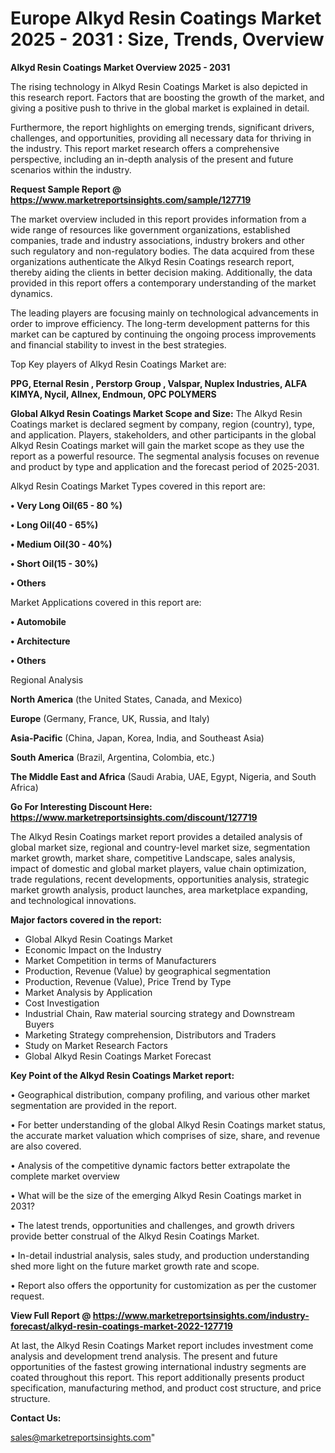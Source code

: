  # Europe Alkyd Resin Coatings Market 2025 - 2031 : Size, Trends, Overview

<Strong> Alkyd Resin Coatings Market Overview 2025 - 2031</strong>

The rising technology in Alkyd Resin Coatings Market is also depicted in this research report. Factors that are boosting the growth of the market, and giving a positive push to thrive in the global market is explained in detail.

Furthermore, the report highlights on emerging trends, significant drivers, challenges, and opportunities, providing all necessary data for thriving in the industry. This report market research offers a comprehensive perspective, including an in-depth analysis of the present and future scenarios within the industry.

<strong>Request Sample Report @ <a href=https://www.marketreportsinsights.com/sample/127719>https://www.marketreportsinsights.com/sample/127719</a></strong>

The market overview included in this report provides information from a wide range of resources like government organizations, established companies, trade and industry associations, industry brokers and other such regulatory and non-regulatory bodies. The data acquired from these organizations authenticate the Alkyd Resin Coatings research report, thereby aiding the clients in better decision making. Additionally, the data provided in this report offers a contemporary understanding of the market dynamics.

The leading players are focusing mainly on technological advancements in order to improve efficiency. The long-term development patterns for this market can be captured by continuing the ongoing process improvements and financial stability to invest in the best strategies.

Top Key players of Alkyd Resin Coatings Market are:

<strong>PPG, Eternal Resin , Perstorp Group , Valspar, Nuplex Industries, ALFA KIMYA, Nycil, Allnex, Endmoun, OPC POLYMERS</strong>

<strong><b>Global Alkyd Resin Coatings Market Scope and Size:</b></strong>
The Alkyd Resin Coatings market is declared segment by company, region (country), type, and application. Players, stakeholders, and other participants in the global Alkyd Resin Coatings market will gain the market scope as they use the report as a powerful resource. The segmental analysis focuses on revenue and product by type and application and the forecast period of 2025-2031.

Alkyd Resin Coatings Market Types covered in this report are:

<strong>• Very Long Oil(65 - 80 %)

• Long Oil(40 - 65%)

• Medium Oil(30 - 40%)

• Short Oil(15 - 30%)

• Others</strong>

Market Applications covered in this report are:

<strong>• Automobile

• Architecture

• Others</strong> 

Regional Analysis

<strong>North America</strong> (the United States, Canada, and Mexico)

<strong>Europe</strong> (Germany, France, UK, Russia, and Italy)

<strong>Asia-Pacific</strong> (China, Japan, Korea, India, and Southeast Asia)

<strong>South America</strong> (Brazil, Argentina, Colombia, etc.)

<strong>The Middle East and Africa</strong> (Saudi Arabia, UAE, Egypt, Nigeria, and South Africa)

<strong>Go For Interesting Discount Here: <a href=https://www.marketreportsinsights.com/discount/127719>https://www.marketreportsinsights.com/discount/127719</a></strong>

The Alkyd Resin Coatings market report provides a detailed analysis of global market size, regional and country-level market size, segmentation market growth, market share, competitive Landscape, sales analysis, impact of domestic and global market players, value chain optimization, trade regulations, recent developments, opportunities analysis, strategic market growth analysis, product launches, area marketplace expanding, and technological innovations.

<strong><b>Major factors covered in the report:</b></strong>
<ul>
  <li>Global Alkyd Resin Coatings Market </li>
  <li>Economic Impact on the Industry</li>
  <li>Market Competition in terms of Manufacturers</li>
  <li>Production, Revenue (Value) by geographical segmentation</li>
  <li>Production, Revenue (Value), Price Trend by Type</li>
  <li>Market Analysis by Application</li>
  <li>Cost Investigation</li>
  <li>Industrial Chain, Raw material sourcing strategy and Downstream Buyers</li>
  <li>Marketing Strategy comprehension, Distributors and Traders</li>
  <li>Study on Market Research Factors</li>
  <li>Global Alkyd Resin Coatings Market Forecast</li>
</ul>

<strong><b>Key Point of the Alkyd Resin Coatings Market report:</b></strong>

• Geographical distribution, company profiling, and various other market segmentation are provided in the report.

• For better understanding of the global Alkyd Resin Coatings market status, the accurate market valuation which comprises of size, share, and revenue are also covered.

• Analysis of the competitive dynamic factors better extrapolate the complete market overview

• What will be the size of the emerging Alkyd Resin Coatings market in 2031?

• The latest trends, opportunities and challenges, and growth drivers provide better construal of the Alkyd Resin Coatings Market.

• In-detail industrial analysis, sales study, and production understanding shed more light on the future market growth rate and scope.

• Report also offers the opportunity for customization as per the customer request.

<strong><b>View Full Report @ <a href=https://www.marketreportsinsights.com/industry-forecast/alkyd-resin-coatings-market-2022-127719>https://www.marketreportsinsights.com/industry-forecast/alkyd-resin-coatings-market-2022-127719</a></b></strong>


At last, the Alkyd Resin Coatings Market report includes investment come analysis and development trend analysis. The present and future opportunities of the fastest growing international industry segments are coated throughout this report. This report additionally presents product specification, manufacturing method, and product cost structure, and price structure.

<strong>Contact Us:</strong>

sales@marketreportsinsights.com"
